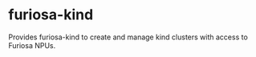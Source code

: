 # furiosa-kind
Provides furiosa-kind to create and manage kind clusters with access to Furiosa NPUs.
